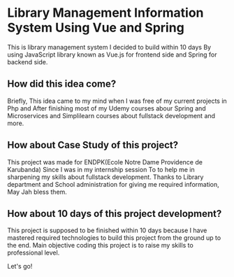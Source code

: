 # Library Management Information System Using Vue and Spring
This is library management system I decided to build within 10 days
By using JavaScript library known as Vue.js for frontend side and Spring for backend side.

## How did this idea come?
Briefly, This idea came to my mind when I was free of my current projects in Php and 
After finishing most of my Udemy courses abour Spring and Microservices and Simplilearn courses about fullstack development
and more.

## How about Case Study of this project?
This project was made for ENDPK(Ecole Notre Dame Providence de Karubanda) Since I was in my internship session
To to help me in sharpening my skills about fullstack development. Thanks to Library department and School administration
for giving me required information, May Jah bless them.

## How about 10 days of this project development?
This project is supposed to be finished within 10 days because I have mastered required technologies to build this project from
the ground up to the end. Main objective coding this project is to raise my skills to professional level.

Let's go!
